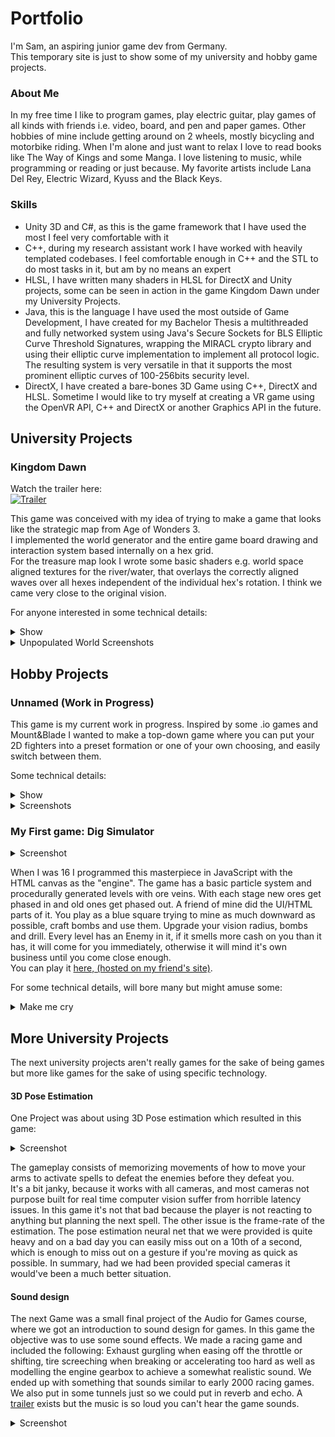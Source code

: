 # Portfolio
I'm Sam, an aspiring junior game dev from Germany.  
This temporary site is just to show some of my university and hobby game projects.

### About Me

In my free time I like to program games, play electric guitar, play games of all kinds with friends i.e. video, board, and pen and paper games.
Other hobbies of mine include getting around on 2 wheels, mostly bicycling and motorbike riding.
When I'm alone and just want to relax I love to read books like The Way of Kings and some Manga.
I love listening to music, while programming or reading or just because. My favorite artists include Lana Del Rey, Electric Wizard, Kyuss and the Black Keys.

### Skills
- Unity 3D and C#, as this is the game framework that I have used the most I feel very comfortable with it
- C++, during my research assistant work I have worked with heavily templated codebases. I feel comfortable enough in C++ and the STL to do most tasks in it, but am by no means an expert
- HLSL, I have written many shaders in HLSL for DirectX and Unity projects, some can be seen in action in the game Kingdom Dawn under my University Projects.
- Java, this is the language I have used the most outside of Game Development, I have created for my Bachelor Thesis a multithreaded and fully networked system using Java's Secure Sockets for BLS Elliptic Curve Threshold Signatures, wrapping the MIRACL crypto library and using their elliptic curve implementation to implement all protocol logic. The resulting system is very versatile in that it supports the most prominent elliptic curves of 100-256bits security level.
- DirectX, I have created a bare-bones 3D Game using C++, DirectX and HLSL. Sometime I would like to try myself at creating a VR game using the OpenVR API, C++ and DirectX or another Graphics API in the future.

## University Projects

### Kingdom Dawn

Watch the trailer here:  
[![Trailer](http://img.youtube.com/vi/VrJTRM2MyzY/0.jpg)](http://www.youtube.com/watch?v=VrJTRM2MyzY "KingdomDawn Trailer")  

This game was conceived with my idea of trying to make a game that looks like the strategic map from Age of Wonders 3.  
I implemented the world generator and the entire game board drawing and interaction system based internally on a hex grid.  
For the treasure map look I wrote some basic shaders e.g. world space aligned textures for the river/water, that overlays the correctly aligned waves over all hexes independent of the individual hex's rotation. I think we came very close to the original vision.

For anyone interested in some technical details:
<details>
  <summary>Show</summary>
  <p>
  One simple but effective optimization I like is that instead of using Unity's Raycast system to determine which hex the user mouses over we use a hex grid to world matrix and it's inverse to do that math.  
  Internally the hexes are structured as a 2D array so this way all it takes is transforming the mouse coords to hex grid coords with some matrix multiplication and we're done.
  </p>
  <p>
  One initially tricky aspect that had a simple (kind of) solution was creating a system for determining whether the river hexes had to be rotated and to which orientation. This is so our artist doesn't have to rotate all the hexes manually. 
  </p>
  <p>
  We used bitmasks to encode which of the hex neighbors had water on it to determine which exact kind of river/ocean tile has to be instantiated at these positions. By concatenating the bitmask to itself we can then bitshift a target bitmask over it, to determine the degree of rotation. E.g. 0b111000 encodes a hex tile whose first 3 neighbors clockwise contain water. Now if we shift this bitmask with wraparound (rotate) we can match all rotations of hex tiles with 3 consecutive water neighbors. Now our artist only had to create assets for all 14 base bitmasks and created some variations of the most used assets to introduce more variety to the look of rivers and oceans (0b1, 0b11, 0b111..., 0b1011, 0b1101...) and not the entire set that can be acquired through rotation.
  </p>
</details>

<details>
  <summary>Unpopulated World Screenshots</summary>
  <img src="https://raw.githubusercontent.com/uiaeuiaeuiae/portfolio/main/Img/world2.PNG" alt="world2.PNG" />
  <img src="https://raw.githubusercontent.com/uiaeuiaeuiae/portfolio/main/Img/world1.PNG" alt="world1.PNG" />
</details>

## Hobby Projects

### Unnamed (Work in Progress)

This game is my current work in progress. Inspired by some .io games and Mount&Blade I wanted to make a top-down game where you can put your 2D fighters into a preset formation or one of your own choosing, and easily switch between them. 

Some technical details:
<details>
  <summary>Show</summary>
  <p>
 Not many interesting details here, yet. The formations are realized by having waypoints that the individual units stick to, so long as no enemy is close enough to attack. At some specified distance the units engage. The player is also able to create their own formations. There's some basic missile logic which makes it possible to dodge throwing spears or arrows if you move out of range. This is so it could be worthwhile to have sparse formations. 
  </p>
  <p>
  Some different unit classes are in the game, fighters, wizards, archers and javelin throwers, which are just fighters with a few throwing spears that they will chuck before they're in melee range.
  </p>
</details>

<details>
  <summary>Screenshots</summary>
 <img src="https://raw.githubusercontent.com/uiaeuiaeuiae/portfolio/main/Img/Formation.PNG" alt="Formation.PNG" />
 <img src="https://raw.githubusercontent.com/uiaeuiaeuiae/portfolio/main/Img/fight1.PNG" alt="fight1.PNG" />
  <img src="https://raw.githubusercontent.com/uiaeuiaeuiae/portfolio/main/Img/fight2.PNG" alt="fight2.PNG" />
</details>

### My First game: Dig Simulator

<details>
  <summary>Screenshot</summary>
 <img src="https://raw.githubusercontent.com/uiaeuiaeuiae/portfolio/main/Img/digsim2.PNG" alt="digsim2.PNG" />
</details>

When I was 16 I programmed this masterpiece in JavaScript with the HTML canvas as the "engine". The game has a basic particle system and procedurally generated levels with ore veins. With each stage new ores get phased in and old ones get phased out. A friend of mine did the UI/HTML parts of it. You play as a blue square trying to mine as much downward as possible, craft bombs and use them. Upgrade your vision radius, bombs and drill. Every level has an Enemy in it, if it smells more cash on you than it has, it will come for you immediately, otherwise it will mind it's own business until you come close enough.  
You can play it [here, (hosted on my friend's site)](https://codepen.io/TurtleTurret/full/OXoGxj). 

For some technical details, will bore many but might amuse some:
<details>
  <summary>Make me cry</summary>
  <p>
Because at this point I had only programmed in Java before, I was immediately missing the concept of classes, so instead of using typescript for whatever reason we found this online tool that generated the JavaScript prototype code from typescript for you or something of the sort, which results code that is barely readable at best. ‍
 </p>
 <p>
Some technical issues I faced during development include: terrible performance. The game was playable with 15fps max and I couldn't understand how the performance could be so bad (even for Javascript back then). Turns out that I was overdrawing every frame twice: Of course, the game board has to be reset (it doesn't) so I thought better update the 2D array which indexes the game blocks to a neutral color every frame. This works because the generated levels are stored in a separate 3D array, so we can just copy the relevant 2D array out of the 3D array into the buffer array. Every Frame. Twice. If you're thinking WHY? I agree. Well, this was fixed, in the end only what changes from frame to frame get's drawn on the screen as is reasonable to do. For the explosion effects I thought it would be neat to have the letters of the word "boom" serve as the particles for the explosion, the end result is kind of cool.
  For this I ended up implementing some sort of list of particles that had a time to live and direction that was iterated every frame. I then ended up using the same system for animating the digging, which is just a bunch of pixels spraying from the center of a block into random directions. If you made it this far, thank you for reading!
 </p>
</details>



## More University Projects

The next university projects aren't really games for the sake of being games but more like games for the sake of using specific technology.

#### 3D Pose Estimation
One Project was about using 3D Pose estimation which resulted in this game:
<details>
  <summary>Screenshot</summary>
 <img src="https://raw.githubusercontent.com/uiaeuiaeuiae/portfolio/main/Img/poseestimation.PNG" alt="poseestimation.PNG" />
</details>
  
The gameplay consists of memorizing movements of how to move your arms to activate spells to defeat the enemies before they defeat you.  
It's a bit janky, because it works with all cameras, and most cameras not purpose built for real time computer vision suffer from horrible latency issues. In this game it's not that bad because the player is not reacting to anything but planning the next spell. The other issue is the frame-rate of the estimation. The pose estimation neural net that we were provided is quite heavy and on a bad day you can easily miss out on a 10th of a second, which is enough to miss out on a gesture if you're moving as quick as possible. In summary, had we had been provided special cameras it would've been a much better situation.

#### Sound design
The next Game was a small final project of the Audio for Games course, where we got an introduction to sound design for games.
In this game the objective was to use some sound effects. We made a racing game and included the following: Exhaust gurgling when easing off the throttle or shifting, tire screeching when breaking or accelerating too hard as well as modelling the engine gearbox to achieve a somewhat realistic sound. We ended up with something that sounds similar to early 2000 racing games. We also put in some tunnels just so we could put in reverb and echo. A [trailer](http://www.youtube.com/watch?v=9ZCdDPlnlk4 "Tron Racing Trailer") exists but the music is so loud you can't hear the game sounds. 
<details>
  <summary>Screenshot</summary>
 <img src="https://raw.githubusercontent.com/uiaeuiaeuiae/portfolio/main/Img/tronracing.PNG" alt="tronracing.PNG" />
</details>
